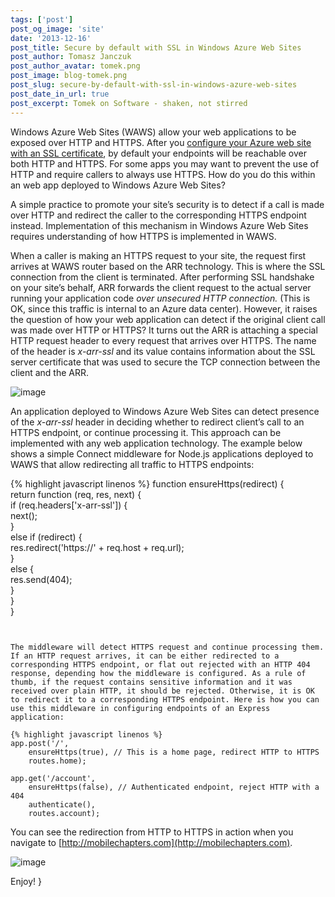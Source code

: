 ```yaml
---
tags: ['post']
post_og_image: 'site'
date: '2013-12-16'  
post_title: Secure by default with SSL in Windows Azure Web Sites
post_author: Tomasz Janczuk
post_author_avatar: tomek.png
post_image: blog-tomek.png
post_slug: secure-by-default-with-ssl-in-windows-azure-web-sites
post_date_in_url: true
post_excerpt: Tomek on Software - shaken, not stirred
---
```





Windows Azure Web Sites (WAWS) allow your web applications to be exposed over HTTP and HTTPS. After you [configure your Azure web site with an SSL certificate](http://www.windowsazure.com/en-us/develop/net/common-tasks/enable-ssl-web-site/), by default your endpoints will be reachable over both HTTP and HTTPS. For some apps you may want to prevent the use of HTTP and require callers to always use HTTPS. How do you do this within an web app deployed to Windows Azure Web Sites?  

A simple practice to promote your site’s security is to detect if a call is made over HTTP and redirect the caller to the corresponding HTTPS endpoint instead. Implementation of this mechanism in Windows Azure Web Sites requires understanding of how HTTPS is implemented in WAWS.   

When a caller is making an HTTPS request to your site, the request first arrives at WAWS router based on the ARR technology. This is where the SSL connection from the client is terminated. After performing SSL handshake on your site’s behalf, ARR forwards the client request to the actual server running your application code *over unsecured HTTP connection.* (This is OK, since this traffic is internal to an Azure data center). However, it raises the question of how your web application can detect if the original client call was made over HTTP or HTTPS? It turns out the ARR is attaching a special HTTP request header to every request that arrives over HTTPS. The name of the header is *x-arr-ssl* and its value contains information about the SSL server certificate that was used to secure the TCP connection between the client and the ARR.   

 ![image](http://lh4.ggpht.com/-7hqbK_-GnMk/Uq9uNervUwI/AAAAAAAAD3g/hGmEk_TbMSU/image_thumb%25255B1%25255D.png?imgmax=800)   

An application deployed to Windows Azure Web Sites can detect presence of the *x-arr-ssl* header in deciding whether to redirect client’s call to an HTTPS endpoint, or continue processing it. This approach can be implemented with any web application technology. The example below shows a simple Connect middleware for Node.js applications deployed to WAWS that allow redirecting all traffic to HTTPS endpoints:  

{% highlight javascript linenos %}
   function ensureHttps(redirect) {  
    return function (req, res, next) {  
        if (req.headers['x-arr-ssl']) {  
            next();  
        }  
        else if (redirect) {  
            res.redirect('https://' + req.host + req.url);  
        }  
        else {  
            res.send(404);  
        }  
    }  
}
  

```


The middleware will detect HTTPS request and continue processing them. If an HTTP request arrives, it can be either redirected to a corresponding HTTPS endpoint, or flat out rejected with an HTTP 404 response, depending how the middleware is configured. As a rule of thumb, if the request contains sensitive information and it was received over plain HTTP, it should be rejected. Otherwise, it is OK to redirect it to a corresponding HTTPS endpoint. Here is how you can use this middleware in configuring endpoints of an Express application:

{% highlight javascript linenos %}
app.post('/',  
    ensureHttps(true), // This is a home page, redirect HTTP to HTTPS  
    routes.home);  
  
app.get('/account',  
    ensureHttps(false), // Authenticated endpoint, reject HTTP with a 404  
    authenticate(),  
    routes.account);

```


You can see the redirection from HTTP to HTTPS in action when you navigate to [http://mobilechapters.com](http://mobilechapters.com). 

 ![image](http://lh4.ggpht.com/-ohTEbsw55ss/Uq9uOM2UadI/AAAAAAAAD3w/eBux_Jp-wIo/image_thumb%25255B8%25255D.png?imgmax=800) 

Enjoy!  }